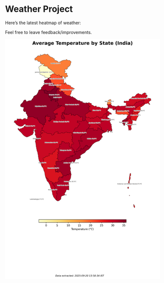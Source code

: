 # Weather Project

Here’s the latest heatmap of weather:

Feel free to leave feedback/improvements.

![India Heatmap](docs/assets/india_heatmap.png?v=CE63D4)
